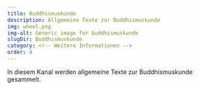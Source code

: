 ```yaml
---
title: Buddhismuskunde
description: Allgemeine Texte zur Buddhismuskunde
img: wheel.png
img-alt: Generic image for buddhismuskunde 
slugDir: Buddhismuskunde
category: <!-- Weitere Informationen -->
order: 4
---
```

In diesem Kanal werden allgemeine Texte zur Buddhismuskunde gesammelt.

